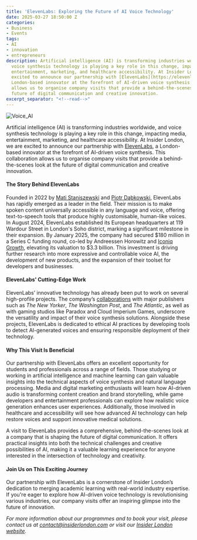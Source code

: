 ```yaml
---
title: 'ElevenLabs: Exploring the Future of AI Voice Technology'
date: 2025-03-27 18:50:00 Z
categories:
- Business
- Events
tags:
- AI
- innovation
- entrepreneurs
description: Artificial intelligence (AI) is transforming industries worldwide, and
  voice synthesis technology is playing a key role in this change, impacting media,
  entertainment, marketing, and healthcare accessibility. At Insider London, we are
  excited to announce our partnership with [ElevenLabs](https://elevenlabs.io/), a
  London-based innovator at the forefront of AI-driven voice synthesis. This collaboration
  allows us to organise company visits that provide a behind-the-scenes look at the
  future of digital communication and creative innovation.
excerpt_separator: "<!--read-->"
---
```


![Voice_AI](/uploads/11lab@800w.jpg)

Artificial intelligence (AI) is transforming industries worldwide, and voice synthesis technology is playing a key role in this change, impacting media, entertainment, marketing, and healthcare accessibility. At Insider London, we are excited to announce our partnership with [ElevenLabs](https://elevenlabs.io/), a London-based innovator at the forefront of AI-driven voice synthesis. This collaboration allows us to organise company visits that provide a behind-the-scenes look at the future of digital communication and creative innovation.

<!--read-->

#### The Story Behind ElevenLabs

Founded in 2022 by [Mati Staniszewski](https://www.linkedin.com/in/matiii/) and [Piotr Dąbkowski](https://www.linkedin.com/in/piotr-dabkowski-50222bba/), ElevenLabs has rapidly emerged as a leader in the field. Their mission is to make spoken content universally accessible in any language and voice, offering text-to-speech tools that produce highly customisable, human-like voices. In August 2024, ElevenLabs established its European headquarters at 119 Wardour Street in London's Soho district, marking a significant milestone in their expansion. By January 2025, the company had secured $180 million in a Series C funding round, co-led by Andreessen Horowitz and [Iconiq Growth](https://www.iconiqcapital.com/growth/insights/shaping-the-future-of-audio-our-investment-in-elevenlabs), elevating its valuation to $3.3 billion. This investment is driving further research into more expressive and controllable voice AI, the development of new products, and the expansion of their toolset for developers and businesses.

#### ElevenLabs' Cutting-Edge Work

ElevenLabs’ innovative technology has already been put to work on several high-profile projects. The company’s [collaborations](https://elevenlabs.io/hi/press) with major publishers such as *The New Yorker*, *The Washington Post*, and *The Atlantic*, as well as with gaming studios like Paradox and Cloud Imperium Games, underscore the versatility and impact of their voice synthesis solutions. Alongside these projects, ElevenLabs is dedicated to ethical AI practices by developing tools to detect AI-generated voices and ensuring responsible deployment of their technology.

#### Why This Visit Is Beneficial

Our partnership with ElevenLabs offers an excellent opportunity for students and professionals across a range of fields. Those studying or working in artificial intelligence and machine learning can gain valuable insights into the technical aspects of voice synthesis and natural language processing. Media and digital marketing enthusiasts will learn how AI-driven audio is transforming content creation and brand storytelling, while game developers and entertainment professionals can explore how realistic voice generation enhances user experiences. Additionally, those involved in healthcare and accessibility will see how advanced AI technology can help restore voices and support innovative medical solutions.

A visit to ElevenLabs provides a comprehensive, behind-the-scenes look at a company that is shaping the future of digital communication. It offers practical insights into both the technical challenges and creative possibilities of AI, making it a valuable learning experience for anyone interested in the intersection of technology and creativity.

#### Join Us on This Exciting Journey

Our partnership with ElevenLabs is a cornerstone of Insider London’s dedication to merging academic learning with real-world industry expertise. If you're eager to explore how AI-driven voice technology is revolutionising various industries, our company visits offer an inspiring glimpse into the future of innovation.

*For more information about our programmes and to book your visit, please contact us at [contact@insiderlondon.com](mailto:contact@insiderlondon.com) or visit our [Insider London website](https://www.insiderlondon.com/).*
